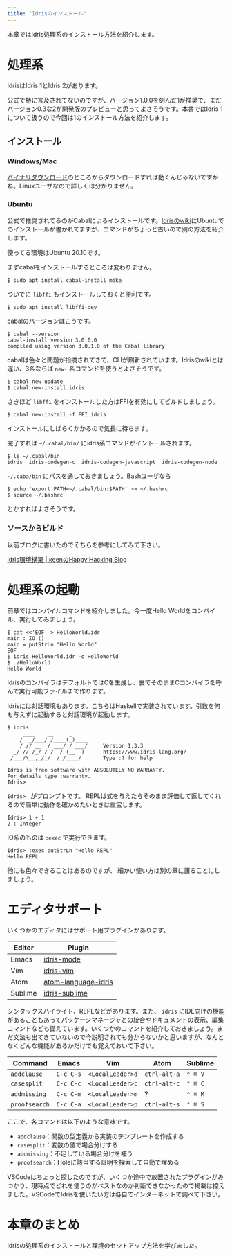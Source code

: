 ```yaml
---
title: "Idrisのインストール"
---
```


本章ではIdris処理系のインストール方法を紹介します。


# 処理系

IdrisはIdris 1とIdris 2があります。

公式で特に言及されてないのですが、バージョン1.0.0を刻んだ1が推奨で、まだバージョン0.3な2が開発版のプレビューと思ってよさそうです。本書ではIdris 1について扱うので今回は1のインストール方法を紹介します。

## インストール
### Windows/Mac

[バイナリダウンロード](https://www.idris-lang.org/pages/download.html#binary)のところからダウンロードすれば動くんじゃないですかね。Linuxユーザなので詳しくは分かりません。

### Ubuntu

公式で推奨されてるのがCabalによるインストールです。[Idrisのwiki](https://github.com/idris-lang/Idris-dev/wiki/Idris-on-Ubuntu)にUbuntuでのインストールが書かれてますが、コマンドがちょっと古いので別の方法を紹介します。

使ってる環境はUbuntu 20.10です。

まずcabalをインストールするところは変わりません。

``` shell-session
$ sudo apt install cabal-install make
```

ついでに `libffi` もインストールしておくと便利です。

``` shell-session
$ sudo apt install libffi-dev
```

cabalのバージョンはこうです。

``` shell-session
$ cabal --version
cabal-install version 3.0.0.0
compiled using version 3.0.1.0 of the Cabal library
```

cabalは色々と問題が指摘されてきて、CLIが刷新されています。Idrisのwikiとは違い、3系ならば `new-` 系コマンドを使うとよさそうです。

``` shell-session
$ cabal new-update
$ cabal new-install idris
```

さきほど `libffi` をインストールした方はFFIを有効にしてビルドしましょう。

``` shell-session
$ cabal new-install -f FFI idris
```

インストールにしばらくかかるので気長に待ちます。

完了すれば `~/.cabal/bin/` にidris系コマンドがイントールされます。

``` shell-session
$ ls ~/.cabal/bin
idris  idris-codegen-c  idris-codegen-javascript  idris-codegen-node
```

`~/.caba/bin` にパスを通しておきましょう。Bashユーザなら

``` shell-session
$ echo 'export PATH=~/.cabal/bin:$PATH' >> ~/.bashrc
$ source ~/.bashrc
```

とかすればよさそうです。

### ソースからビルド

以前ブログに書いたのでそちらを参考にしてみて下さい。

[idris環境構築 | κeenのHappy Hacκing Blog](https://keens.github.io/blog/2019/01/06/idriskankyoukouchiku/)


# 処理系の起動

前章ではコンパイルコマンドを紹介しました。今一度Hello Worldをコンパイル、実行してみましょう。

``` shell-session
$ cat <<'EOF' > HelloWorld.idr
main : IO ()
main = putStrLn "Hello World"
EOF
$ idris HelloWorld.idr -o HelloWorld
$ ./HelloWorld
Hello World
```

IdrisのコンパイラはデフォルトではCを生成し、裏でそのままCコンパイラを呼んで実行可能ファイルまで作ります。

Idrisには対話環境もあります。こちらはHaskellで実装されています。引数を何も与えずに起動すると対話環境が起動します。

``` shell-session
$ idris
     ____    __     _
    /  _/___/ /____(_)____
    / // __  / ___/ / ___/     Version 1.3.3
  _/ // /_/ / /  / (__  )      https://www.idris-lang.org/
 /___/\__,_/_/  /_/____/       Type :? for help

Idris is free software with ABSOLUTELY NO WARRANTY.
For details type :warranty.
Idris>
```

`Idris> ` がプロンプトです。
REPLは式を与えたらそのまま評価して返してくれるので簡単に動作を確かめたいときは重宝します。

```text
Idris> 1 + 1
2 : Integer
```

IO系のものは `:exec` で実行できます。

``` text
Idris> :exec putStrLn "Hello REPL"
Hello REPL
```


他にも色々できることはあるのですが、 細かい使い方は別の章に譲ることにしましょう。

# エディタサポート

いくつかのエディタにはサポート用プラグインがあります。

| Editor  | Plugin                                                                      |
|---------|-----------------------------------------------------------------------------|
| Emacs   | [idris-mode](https://github.com/idris-hackers/idris-mode)                   |
| Vim     | [idris-vim](https://github.com/idris-hackers/idris-vim)                     |
| Atom    | [atom-language-idris](https://github.com/idris-hackers/atom-language-idris) |
| Sublime | [idris-sublime](https://github.com/idris-hackers/idris-sublime)             |

シンタックスハイライト、REPLなどがあります。また、 `idris` にIDE向けの機能があることもあってパッケージマネージャとの統合やドキュメントの表示、編集コマンドなども備えています。いくつかのコマンドを紹介しておきましょう。まだ文法も出てきていないので今説明されても分からないかと思いますが、なんとなくどんな機能があるかだけでも覚えておいて下さい。

| Command       | Emacs     | Vim              | Atom         | Sublime |
|---------------|-----------|------------------|--------------|---------|
| `addclause`   | `C-c C-s` | `<LocalLeader>d` | `ctrl-alt-a` | `⌃ ⌘ V` |
| `casesplit`   | `C-c C-c` | `<LocalLeader>c` | `ctrl-alt-c` | `⌃ ⌘ C` |
| `addmissing`  | `C-c C-m` | `<LocalLeader>m` | ?            | `⌃ ⌘ M` |
| `proofsearch` | `C-c C-a` | `<LocalLeader>p` | `ctrl-alt-s` | `⌃ ⌘ S` |

ここで、各コマンドは以下のような意味です。

* `addclause`：関数の型定義から実装のテンプレートを作成する
* `casesplit`：変数の値で場合分けする
* `addmissing`：不足している場合分けを補う
* `proofsearch`：Holeに該当する証明を探索して自動で埋める

VSCodeはちょっと探したのですが、いくつか途中で放置されたプラグインがみつかり、現時点でどれを使うのがベストなのか判断できなかったので掲載は控えました。VSCodeでIdrisを使いたい方は各自でインターネットで調べて下さい。


# 本章のまとめ

Idrisの処理系のインストールと環境のセットアップ方法を学びました。

